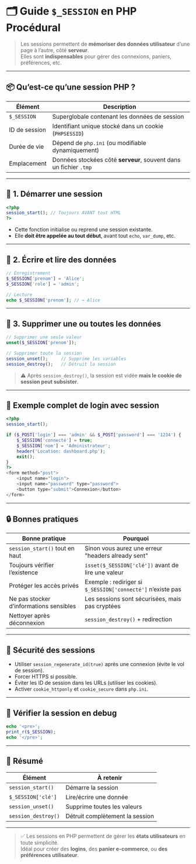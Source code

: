 # 🗂️ Guide `$_SESSION` en PHP Procédural

> Les sessions permettent de **mémoriser des données utilisateur** d’une page à l’autre, côté **serveur**.  
> Elles sont **indispensables** pour gérer des connexions, paniers, préférences, etc.

---

## 📦 Qu’est-ce qu’une session PHP ?

| Élément        | Description                                                                 |
|----------------|-----------------------------------------------------------------------------|
| `$_SESSION`    | Superglobale contenant les données de session                              |
| ID de session  | Identifiant unique stocké dans un cookie (`PHPSESSID`)                     |
| Durée de vie   | Dépend de `php.ini` (ou modifiable dynamiquement)                          |
| Emplacement    | Données stockées côté **serveur**, souvent dans un fichier `.tmp`          |

---

## 🧰 1. Démarrer une session

```php
<?php
session_start(); // Toujours AVANT tout HTML
?>
```

- Cette fonction initialise ou reprend une session existante.
- Elle **doit être appelée au tout début**, avant tout `echo`, `var_dump`, etc.

---

## 🧪 2. Écrire et lire des données

```php
// Enregistrement
$_SESSION['prenom'] = 'Alice';
$_SESSION['role'] = 'admin';

// Lecture
echo $_SESSION['prenom']; // ↪︎ Alice
```

---

## 🧹 3. Supprimer une ou toutes les données

```php
// Supprimer une seule valeur
unset($_SESSION['prenom']);

// Supprimer toute la session
session_unset();     // Supprime les variables
session_destroy();   // Détruit la session
```

> ⚠️ Après `session_destroy()`, la session est vidée **mais le cookie de session peut subsister**.

---

## 🧪 Exemple complet de login avec session

```php
<?php
session_start();

if ($_POST['login'] === 'admin' && $_POST['password'] === '1234') {
    $_SESSION['connecté'] = true;
    $_SESSION['nom'] = 'Administrateur';
    header('Location: dashboard.php');
    exit();
}
?>
<form method="post">
    <input name="login">
    <input name="password" type="password">
    <button type="submit">Connexion</button>
</form>
```

---

## 🔒 Bonnes pratiques

| Bonne pratique                     | Pourquoi                                                  |
|------------------------------------|-----------------------------------------------------------|
| `session_start()` tout en haut     | Sinon vous aurez une erreur "headers already sent"       |
| Toujours vérifier l’existence      | `isset($_SESSION['clé'])` avant de lire une valeur        |
| Protéger les accès privés          | Exemple : rediriger si `$_SESSION['connecté']` n’existe pas |
| Ne pas stocker d’informations sensibles | Les sessions sont sécurisées, mais pas cryptées         |
| Nettoyer après déconnexion         | `session_destroy()` + redirection                         |

---

## 🔐 Sécurité des sessions

- Utiliser `session_regenerate_id(true)` après une connexion (évite le vol de session).
- Forcer HTTPS si possible.
- Éviter les ID de session dans les URLs (utiliser les cookies).
- Activer `cookie_httponly` et `cookie_secure` dans `php.ini`.

---

## 🧠 Vérifier la session en debug

```php
echo '<pre>';
print_r($_SESSION);
echo '</pre>';
```

---

## 📎 Résumé

| Élément             | À retenir                     |
|---------------------|-------------------------------|
| `session_start()`   | Démarre la session            |
| `$_SESSION['clé']`  | Lire/écrire une donnée        |
| `session_unset()`   | Supprime toutes les valeurs   |
| `session_destroy()` | Détruit complètement la session |

---

> ✅ Les sessions en PHP permettent de gérer les **états utilisateurs** en toute simplicité.  
> Idéal pour créer des **logins**, des **panier e-commerce**, ou **des préférences utilisateur**.

